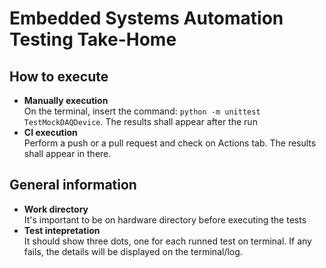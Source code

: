 # Embedded Systems Automation Testing Take-Home

## How to execute

- **Manually execution** <br>On the terminal, insert the command:
``` python -m unittest TestMockDAQDevice ```. The results shall appear after the run
- **CI execution** <br>Perform a push or a pull request and check on Actions tab. The results shall appear in there.

## General information
- **Work directory** <br> It's important to be on hardware directory before executing the tests
- **Test intepretation** <br> It should show three dots, one for each runned test on terminal. If any fails, the details will be displayed on the terminal/log.